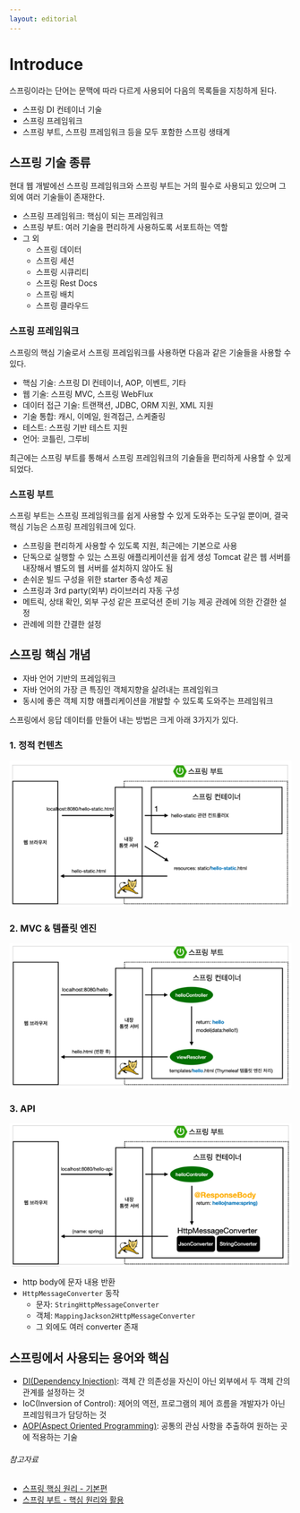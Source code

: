 ```yaml
---
layout: editorial
---
```


# Introduce

스프링이라는 단어는 문맥에 따라 다르게 사용되어 다음의 목록들을 지칭하게 된다.

- 스프링 DI 컨테이너 기술
- 스프링 프레임워크
- 스프링 부트, 스프링 프레임워크 등을 모두 포함한 스프링 생태계

## 스프링 기술 종류

현대 웹 개발에선 스프링 프레임워크와 스프링 부트는 거의 필수로 사용되고 있으며 그 외에 여러 기술들이 존재한다.

- 스프링 프레임워크: 핵심이 되는 프레임워크
- 스프링 부트: 여러 기술을 편리하게 사용하도록 서포트하는 역할
- 그 외
    - 스프링 데이터
    - 스프링 세션
    - 스프링 시큐리티
    - 스프링 Rest Docs
    - 스프링 배치
    - 스프링 클라우드

### 스프링 프레임워크

스프링의 핵심 기술로서 스프링 프레임워크를 사용하면 다음과 같은 기술들을 사용할 수 있다.

- 핵심 기술: 스프링 DI 컨테이너, AOP, 이벤트, 기타
- 웹 기술: 스프링 MVC, 스프링 WebFlux
- 데이터 접근 기술: 트랜잭션, JDBC, ORM 지원, XML 지원
- 기술 통합: 캐시, 이메일, 원격접근, 스케줄링
- 테스트: 스프링 기반 테스트 지원
- 언어: 코틀린, 그루비

최근에는 스프링 부트를 통해서 스프링 프레임워크의 기술들을 편리하게 사용할 수 있게 되었다.

### 스프링 부트

스프링 부트는 스프링 프레임워크를 쉽게 사용할 수 있게 도와주는 도구일 뿐이며, 결국 핵심 기능은 스프링 프레임워크에 있다.

- 스프링을 편리하게 사용할 수 있도록 지원, 최근에는 기본으로 사용
- 단독으로 실행할 수 있는 스프링 애플리케이션을 쉽게 생성 Tomcat 같은 웹 서버를 내장해서 별도의 웹 서버를 설치하지 않아도 됨
- 손쉬운 빌드 구성을 위한 starter 종속성 제공
- 스프링과 3rd party(외부) 라이브러리 자동 구성
- 메트릭, 상태 확인, 외부 구성 같은 프로덕션 준비 기능 제공 관례에 의한 간결한 설정
- 관례에 의한 간결한 설정

## 스프링 핵심 개념

- 자바 언어 기반의 프레임워크
- 자바 언어의 가장 큰 특징인 객체지향을 살려내는 프레임워크
- 동시에 좋은 객체 지향 애플리케이션을 개발할 수 있도록 도와주는 프레임워크

스프링에서 응답 데이터를 만들어 내는 방법은 크게 아래 3가지가 있다.

### 1. 정적 컨텐츠

![Spring Static Contents](image/spring-static-contents-operating.png)

### 2. MVC & 템플릿 엔진

![Spring MVC Template Engine](image/spring-view-page-operating.png)

### 3. API

![Spring API](image/spring-response-body-operating.png)

- http body에 문자 내용 반환
- `HttpMessageConverter` 동작
    - 문자: `StringHttpMessageConverter`
    - 객체: `MappingJackson2HttpMessageConverter`
    - 그 외에도 여러 converter 존재

## 스프링에서 사용되는 용어와 핵심

- [DI(Dependency Injection)](dependency-injection): 객체 간 의존성을 자신이 아닌 외부에서 두 객체 간의 관계를 설정하는 것 
- IoC(Inversion of Control): 제어의 역전, 프로그램의 제어 흐름을 개발자가 아닌 프레임워크가 담당하는 것
- [AOP(Aspect Oriented Programming)](aop.md): 공통의 관심 사항을 추출하여 원하는 곳에 적용하는 기술

###### 참고자료

- [스프링 핵심 원리 - 기본편](https://www.inflearn.com/course/스프링-핵심-원리-기본편)
- [스프링 부트 - 핵심 원리와 활용](https://www.inflearn.com/course/스프링부트-핵심원리-활용)
